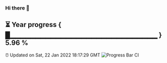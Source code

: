 ### Hi there 👋
⏳ Year progress { █▁▁▁▁▁▁▁▁▁▁▁▁▁▁▁▁▁▁▁▁▁▁▁▁▁▁▁▁▁ } 5.96 %
---
⏰ Updated on Sat, 22 Jan 2022 18:17:29 GMT
![Progress Bar CI](https://github.com/liununu/liununu/workflows/Progress%20Bar%20CI/badge.svg)
